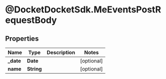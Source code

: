 # @DocketDocketSdk.MeEventsPostRequestBody

## Properties
Name | Type | Description | Notes
------------ | ------------- | ------------- | -------------
**_date** | **Date** |  | [optional] 
**name** | **String** |  | [optional] 


